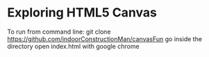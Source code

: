 # Exploring HTML5 Canvas

To run from command line:
    git clone https://github.com/indoorConstructionMan/canvasFun
    go inside the directory
    open index.html with google chrome
